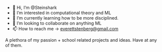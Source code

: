 - 👋 Hi, I’m @Steinshark
- 👀 I’m interested in computational theory and ML
- 🌱 I’m currently learning how to be more disciplined.
- 💞️ I’m looking to collaborate on anything ML
- 📫 How to reach me -> everettstenberg@gmail.com

A plethora of my passion + school related projects and ideas. Have at any of them.
